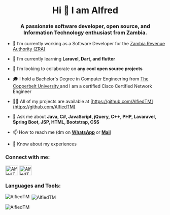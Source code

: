  <h1 align="center">Hi  👋 I am Alfred</h1> 
 <h3 align="center">A passionate software developer, open source, and Information Technology enthusiast from Zambia.</h3> 
  
 <!-- <p align="center"><img src="https://github-profile-trophy.vercel.app/?username=AlfiedTM&theme=onedark" /></p>  -->
  
 <!-- <p align="left"> <a href="https://twitter.com/AlfiedTM" target="blank"><img src="https://img.shields.io/twitter/follow/AlfiedTM?logo=twitter&style=for-the-badge" alt="AlfiedTM" /></a> </p>  -->
  
 - 🔭 I’m currently working as a Software Developer for the <a href="https://www.zra.org.zm/" target="_blank">Zambia Revenue Authority (ZRA)</a>
  
 - 🌱 I’m currently learning **Laravel, Dart, and flutter** 
  
 - 👯 I’m looking to collaborate on **any cool open source projects** 
 
 - 🎓 I hold a Bachelor's Degree in Computer Engineering from <a href="https://www.cbu.ac.zm/" target="_blank">The Copperbelt University </a> and I am a certified Cisco Certified Network Engineer

  
 - 👨‍💻 All of my projects are available at [https://github.com/AlfiedTM](https://github.com/AlfiedTM) 
 
  
 - 💬 Ask me about **Java, C#, JavaScript, jQuery, C++, PHP, Lavaravel, Spring Boot, JSP, HTML, Bootstrap, CSS** 
  
 - 📫 How to reach me (dm on <a href="//wa.me/+260950586816">**WhatsApp**</a> or <a href="mailto:alfredtwaambo@gmail.com">**Mail**</a> 
  
 - 📄 Know about my experiences 
  
 <!-- - ⚡ Fun fact **Singing is my hobby (but I can't sing)**  -->
  
 <h3 align="left">Connect with me:</h3> 
 <p align="left">  
 <a href="https://www.linkedin.com/in/alfred-twaambo-matakala/" target="_blank"><img align="center" src="https://raw.githubusercontent.com/rahuldkjain/github-profile-readme-generator/master/src/images/icons/Social/linked-in-alt.svg" alt="AlfiedTM" height="30" width="40" /></a> 
 <a href="https://www.facebook.com/AlfredTwaamboMatakala" target="_blank"><img align="center" src="https://raw.githubusercontent.com/rahuldkjain/github-profile-readme-generator/master/src/images/icons/Social/facebook.svg" alt="AlfiedTM" height="30" width="40" /></a> 
 <!-- <a href="https://instagram.com/AlfiedTM" target="_blank"><img align="center" src="https://raw.githubusercontent.com/rahuldkjain/github-profile-readme-generator/master/src/images/icons/Social/instagram.svg" alt="AlfiedTM" height="30" width="40" /></a>  -->
 <!-- <a href="https://codelabs.hashnode.dev" target="blank"><img align="center" src="https://raw.githubusercontent.com/rahuldkjain/github-profile-readme-generator/master/src/images/icons/Social/hashnode.svg" alt="AlfiedTM" height="30" width="40" /></a>  -->
 </p>   
 <h3 align="left">Languages and Tools:</h3>
 <p><img align="left" src="https://github-readme-stats.vercel.app/api/top-langs?username=AlfiedTM&show_icons=true&locale=en&layout=compact" alt="AlfiedTM" /></p>  
 <p>&nbsp;<img align="center" src="https://github-readme-stats.vercel.app/api?username=AlfiedTM&show_icons=true&locale=en" alt="AlfiedTM" /></p>   
 <p><img align="center" src="https://github-readme-streak-stats.herokuapp.com/?user=AlfiedTM&" alt="AlfiedTM" /></p> 
<!--  <p><img src="https://activity-graph.herokuapp.com/graph/?username=AlfiedTM&bg_color=0c1117&color=00883d&line=0a261f&area_color=0a261f&point=065831&area=true&hide_border=true&hide_title=false&custom_title=Contribution+Graph"/></p> -->
